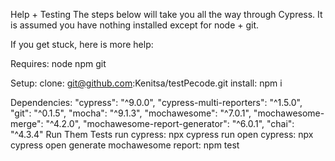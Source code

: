 Help + Testing
The steps below will take you all the way through Cypress. It is assumed you have nothing installed except for node + git.

If you get stuck, here is more help:

Requires:
    node
    npm
    git

Setup:
    clone: git@github.com:Kenitsa/testPecode.git
    install: npm i

Dependencies: 
    "cypress": "^9.0.0",
    "cypress-multi-reporters": "^1.5.0",
    "git": "^0.1.5",
    "mocha": "^9.1.3",
    "mochawesome": "^7.0.1",
    "mochawesome-merge": "^4.2.0",
    "mochawesome-report-generator": "^6.0.1",
    "chai": "^4.3.4"
Run Them Tests
     run cypress: npx cypress run
     open cypress: npx cypress open
     generate mochawesome report: npm test   
